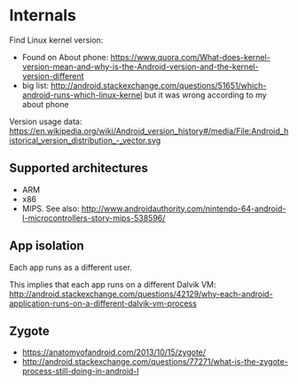 # Internals

Find Linux kernel version:

- Found on About phone: <https://www.quora.com/What-does-kernel-version-mean-and-why-is-the-Android-version-and-the-kernel-version-different>
- big list: <http://android.stackexchange.com/questions/51651/which-android-runs-which-linux-kernel> but it was wrong according to my about phone

Version usage data: <https://en.wikipedia.org/wiki/Android_version_history#/media/File:Android_historical_version_distribution_-_vector.svg>

## Supported architectures

- ARM
- x86
- MIPS. See also: <http://www.androidauthority.com/nintendo-64-android-l-microcontrollers-story-mips-538596/>

## App isolation

Each app runs as a different user.

This implies that each app runs on a different Dalvik VM: <http://android.stackexchange.com/questions/42129/why-each-android-application-runs-on-a-different-dalvik-vm-process>

## Zygote

- <https://anatomyofandroid.com/2013/10/15/zygote/>
- <http://android.stackexchange.com/questions/77271/what-is-the-zygote-process-still-doing-in-android-l>
